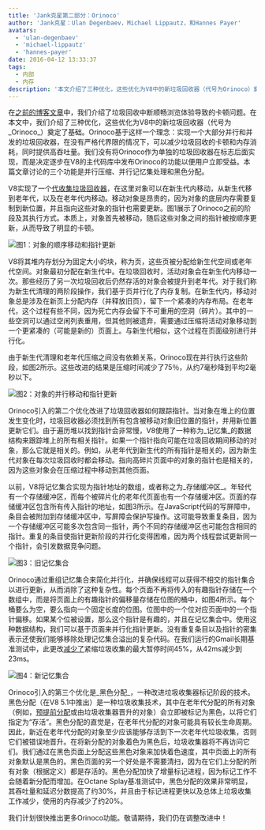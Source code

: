 ```yaml
---
title: 'Jank克星第二部分：Orinoco'
author: 'Jank克星：Ulan Degenbaev，Michael Lippautz，和Hannes Payer'
avatars:
  - 'ulan-degenbaev'
  - 'michael-lippautz'
  - 'hannes-payer'
date: 2016-04-12 13:33:37
tags:
  - 内部
  - 内存
description: '本文介绍了三种优化，这些优化为V8中的新垃圾回收器（代号为Orinoco）奠定了基础。'
---
```

在[之前的博客文章](/blog/jank-busters)中，我们介绍了垃圾回收中断顺畅浏览体验导致的卡顿问题。在本文中，我们介绍了三种优化，这些优化为V8中的新垃圾回收器（代号为_Orinoco_）奠定了基础。Orinoco基于这样一个理念：实现一个大部分并行和并发的垃圾回收器，在没有严格代界限的情况下，可以减少垃圾回收的卡顿和内存消耗，同时提供高吞吐量。我们没有将Orinoco作为单独的垃圾回收器在标志后面实现，而是决定逐步在V8的主代码库中发布Orinoco的功能以便用户立即受益。本篇文章讨论的三个功能是并行压缩、并行记忆集处理和黑色分配。

<!--truncate-->
V8实现了一个[代收集垃圾回收器](https://en.wikipedia.org/wiki/Garbage_collection_(computer_science)#Generational)，在这里对象可以在新生代内移动，从新生代移到老年代，以及在老年代内移动。移动对象是昂贵的，因为对象的底层内存需要复制到新位置，并且指向这些对象的指针也需要更新。图1展示了Orinoco之前的阶段及其执行方式。本质上，对象首先被移动，随后这些对象之间的指针被按顺序更新，从而导致了明显的卡顿。

![图1：对象的顺序移动和指针更新](/_img/orinoco/sequential.png)

V8将其堆内存划分为固定大小的块，称为页，这些页被分配给新生代空间或老年代空间。对象最初分配在新生代中。在垃圾回收时，活动对象会在新生代内移动一次。那些经历了另一次垃圾回收后仍然存活的对象会被提升到老年代。对于我们称为新生代清理的两阶段操作，我们基于页并行化了内存复制。在新生代内，移动对象总是涉及在新页上分配内存（并释放旧页），留下一个紧凑的内存布局。在老年代，这个过程有些不同，因为死亡内存会留下不可重用的空洞（碎片）。其中的一些空洞可以通过空闲列表重用，但其他则被遗弃，需要通过压缩将活动对象移动到一个更紧凑的（可能是新的）页面上。与新生代相似，这个过程在页面级别进行并行化。

由于新生代清理和老年代压缩之间没有依赖关系，Orinoco现在并行执行这些阶段，如图2所示。这些改进的结果是压缩时间减少了75％，从约7毫秒降到平均2毫秒以下。

![图2：对象的并行移动和指针更新](/_img/orinoco/parallel.png)

Orinoco引入的第二个优化改进了垃圾回收器如何跟踪指针。当对象在堆上的位置发生变化时，垃圾回收器必须找到所有包含被移动对象旧位置的指针，并用新位置更新它们。由于遍历堆以找到指针会非常慢，V8使用了一种称为_记忆集_的数据结构来跟踪堆上的所有相关指针。如果一个指针指向可能在垃圾回收期间移动的对象，那么它就是相关的。例如，从老年代到新生代的所有指针是相关的，因为新生代对象在每次垃圾回收时都会移动。指向高碎片页面中的对象的指针也是相关的，因为这些对象会在压缩过程中移动到其他页面。

以前，V8将记忆集合实现为指针地址的数组，或者称之为_存储缓冲区_。年轻代有一个存储缓冲区，而每个被碎片化的老年代页面也有一个存储缓冲区。页面的存储缓冲区包含所有传入指针的地址，如图3所示。在JavaScript代码的写屏障中，条目会被附加到存储缓冲区中，写屏障会保护写操作。这可能导致重复条目，因为一个存储缓冲区可能多次包含同一指针，两个不同的存储缓冲区也可能包含相同的指针。重复的条目使指针更新阶段的并行化变得困难，因为两个线程尝试更新同一个指针，会引发数据竞争问题。

![图3：旧记忆集合](/_img/orinoco/old-remembered-set.png)

Orinoco通过重组记忆集合来简化并行化，并确保线程可以获得不相交的指针集合以进行更新，从而消除了这种复杂性。每个页面不再将传入的有趣指针存储在一个数组中，而是将页面上的有趣指针的偏移量存储在位图的桶中，如图4所示。每个桶要么为空，要么指向一个固定长度的位图。位图中的一个位对应页面中的一个指针偏移。如果某个位被设置，那么这个指针是有趣的，并且在记忆集合中。使用这种数据结构，我们可以基于页面来并行化指针更新。没有重复条目以及指针的密集表示还使我们能够移除处理记忆集合溢出的复杂代码。在我们运行的Gmail长期基准测试中，此更改[减少了](https://drive.google.com/file/d/0BxRQ51WfVicyMk9nYUk5YVY1VjQ/view)紧缩垃圾收集的最大暂停时间45%，从42ms减少到23ms。

![图4：新记忆集合](/_img/orinoco/new-remembered-set.png)

Orinoco引入的第三个优化是_黑色分配_，一种改进垃圾收集器标记阶段的技术。黑色分配（在V8 5.1中推出）是一种垃圾收集技术，其中在老年代分配的所有对象（例如，[预提前分配](http://research.google.com/pubs/pub43823.html)或由垃圾收集器晋升的对象）会立即被标记为黑色，以将它们指定为“存活”。黑色分配的直觉是，在老年代分配的对象可能具有较长生命周期。因此，新近在老年代分配的对象至少应该能够存活到下一次老年代垃圾收集，否则它们被错误地晋升。在将新分配的对象着色为黑色后，垃圾收集器将不再访问它们。我们通过在黑色页面上分配这些黑色对象来加快着色速度，其中页面上的所有对象默认是黑色的。黑色页面的另一个好处是不需要清扫，因为在它们上分配的所有对象（根据定义）都是存活的。黑色分配加快了增量标记进程，因为标记工作不会随着新分配而增加。在Octane Splay基准测试中，黑色分配的效果非常明显，其吞吐量和延迟分数提高了约30%，并且由于标记进程更快以及总体上垃圾收集工作减少，使用的内存减少了约20%。

我们计划很快推出更多Orinoco功能。敬请期待，我们仍在调整改进中！
